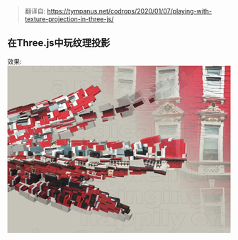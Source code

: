 > 翻译自: https://tympanus.net/codrops/2020/01/07/playing-with-texture-projection-in-three-js/


## 在Three.js中玩纹理投影
效果:
<img src="./01.jpg">
